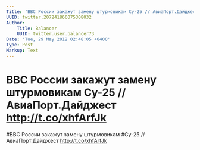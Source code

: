 ```yaml
---
Title: 'ВВС России закажут замену штурмовикам Су-25 // АвиаПорт.Дайджест http://t.co/xhfArfJk'
UUID: twitter.207241866075308032
Author:
    Title: Balancer
    UUID: twitter.user.balancer73
Date: 'Tue, 29 May 2012 02:48:05 +0400'
Type: Post
Markup: Text
---
```


# ВВС России закажут замену штурмовикам Су-25 // АвиаПорт.Дайджест http://t.co/xhfArfJk

#ВВС России закажут замену штурмовикам #Су-25 //
АвиаПорт.Дайджест http://t.co/xhfArfJk